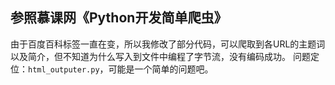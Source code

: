 ## 参照慕课网《Python开发简单爬虫》

由于百度百科标签一直在变，所以我修改了部分代码，可以爬取到各URL的主题词以及简介，但不知道为什么写入到文件中编程了字节流，没有编码成功。
问题定位：`html_outputer.py`，可能是一个简单的问题吧。
